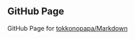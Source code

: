 GitHub Page
-----------
GitHub Page for [tokkonopapa/Markdown](https://github.com/tokkonopapa/Markdown)
